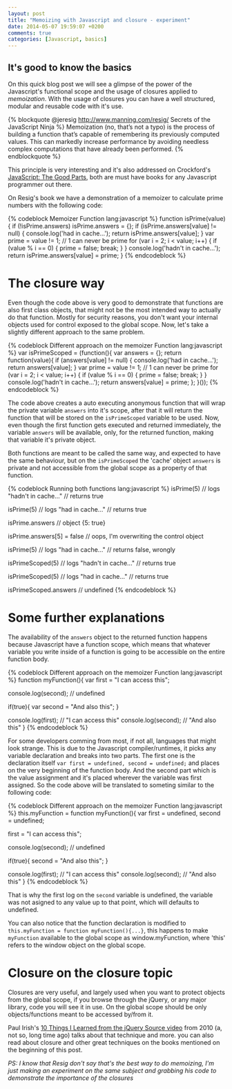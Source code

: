 ```yaml
---
layout: post
title: "Memoizing with Javascript and closure - experiment"
date: 2014-05-07 19:59:07 +0200
comments: true
categories: [Javascript, basics]
---
```


## It's good to know the basics
On this quick blog post we will see a glimpse of the power of the Javascript's functional scope and the usage of closures applied to _memoization_. With the usage of closures you can have a well structured, modular and reusable code with it's use.

<!--more-->

{% blockquote @jeresig http://www.manning.com/resig/ Secrets of the JavaScript Ninja %}
Memoization (no, that’s not a typo) is the process of building a function that’s capable of remembering its previously computed values. This can markedly increase performance by avoiding needless complex computations that have already been performed.
{% endblockquote %}

This principle is very interesting and it's also addressed on Crockford's [JavaScript: The Good Parts](http://shop.oreilly.com/product/9780596517748.do), both are must have books for any Javascript programmer out there.

On Resig's book we have a demonstration of a memoizer to calculate prime numbers with the following code:

{% codeblock Memoizer Function lang:javascript %}
function isPrime(value) {
  if (!isPrime.answers) isPrime.answers = {};
  if (isPrime.answers[value] != null) {
    console.log('had in cache...');
    return isPrime.answers[value];
  }
  var prime = value != 1; // 1 can never be prime
  for (var i = 2; i < value; i++) {
    if (value % i == 0) {
      prime = false;
      break;
    }
  }
  console.log('hadn\'t in cache...');
  return isPrime.answers[value] = prime;
}
{% endcodeblock %}

# The closure way
Even though the code above is very good to demonstrate that functions are also first class objects, that might not be the most intended way to actually do that function. Mostly for security reasons, you don't want your internal objects used for control exposed to the global scope. Now, let's take a slightly different approach to the same problem.

{% codeblock Different approach on the memoizer Function lang:javascript %}
var isPrimeScoped = (function(){
  var answers = {};
  return function(value){
    if (answers[value] != null) {
      console.log('had in cache...');
      return answers[value];
    }
    var prime = value != 1; // 1 can never be prime
    for (var i = 2; i < value; i++) {
      if (value % i == 0) {
        prime = false;
        break;
      }
    }
    console.log('hadn\'t in cache...');
    return answers[value] = prime;
  };
}());
{% endcodeblock %}

The code above creates a auto executing anonymous function that will wrap the private variable `answers` into it's scope, after that it will return the function that will be stored on the `isPrimeScoped` variable to be used. Now, even though the first function gets executed and returned immediately, the variable `answers` will be available, only, for the returned function, making that variable it's private object.

Both functions are meant to be called the same way, and expected to have the same behaviour, but on the `isPrimeScoped` the 'cache' object `answers` is private and not accessible from the global scope as a property of that function.

{% codeblock Running both functions lang:javascript %}
isPrime(5) // logs "hadn't in cache..."
// returns true

isPrime(5) // logs "had in cache..."
// returns true

isPrime.answers // object {5: true}

isPrime.answers[5] = false // oops, I'm overwriting the control object

isPrime(5) // logs "had in cache..."
// returns false, wrongly

isPrimeScoped(5) // logs "hadn't in cache..."
// returns true

isPrimeScoped(5) // logs "had in cache..."
// returns true

isPrimeScoped.answers // undefined
{% endcodeblock %}

# Some further explanations
The availability of the `answers` object to the returned function happens because Javascript have a function scope, which means that whatever variable you write inside of a function is going to be accessible on the entire function body.

{% codeblock Different approach on the memoizer Function lang:javascript %}
function myFunction(){
  var first = "I can access this";

  console.log(second); // undefined

  if(true){
    var second = "And also this";
  }

  console.log(first); // "I can access this"
  console.log(second); // "And also this"
}
{% endcodeblock %}

For some developers comming from most, if not all, languages that might look strange. This is due to the Javascript compiler/runtimes, it picks any variable declaration and breaks into two parts. The first one is the declaration itself `var first = undefined, second = undefined;` and places on the very beginning of the function body. And the second part which is the value assignment and it's placed wherever the variable was first assigned. So the code above will be translated to someting similar to the following code:

{% codeblock Different approach on the memoizer Function lang:javascript %}
this.myFunction = function myFunction(){
  var first = undefined, second = undefined;

  first = "I can access this";

  console.log(second); // undefined

  if(true){
    second = "And also this";
  }

  console.log(first); // "I can access this"
  console.log(second); // "And also this"
}
{% endcodeblock %}

That is why the first log on the `second` variable is undefined, the variable was not asigned to any value up to that point, which will defaults to undefined.

You can also notice that the function declaration is modified to `this.myFunction = function myFunction(){...}`, this happens to make `myFunction` available to the global scope as window.myFunction, where 'this' refers to the window object on the global scope.

# Closure on the closure topic
Closures are very useful, and largely used when you want to protect objects from the global scope, if you browse through the jQuery, or any major library, code you will see it in use. On the global scope should be only objects/functions meant to be accessed by/from it.

Paul Irish's [10 Things I Learned from the jQuery Source video](https://www.youtube.com/watch?v=i_qE1iAmjFg) from 2010 (a, not so, long time ago) talks about that technique and more. you can also read about closure and other great techniques on the books mentioned on the beginning of this post.

_PS: I know that Resig don't say that's the best way to do memoizing, I'm just making an experiment on the same subject and grabbing his code to demonstrate the importance of the closures_
